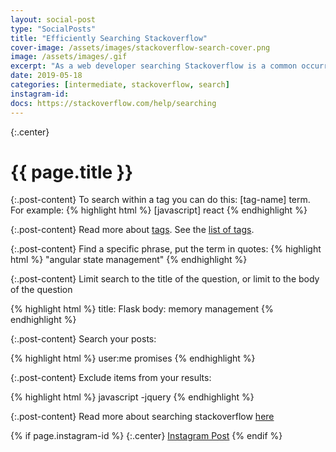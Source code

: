 ```yaml
---
layout: social-post
type: "SocialPosts"
title: "Efficiently Searching Stackoverflow"
cover-image: /assets/images/stackoverflow-search-cover.png
image: /assets/images/.gif
excerpt: "As a web developer searching Stackoverflow is a common occurrence. Take advantage of their search and advanced search rules to make your queries more efficient"
date: 2019-05-18
categories: [intermediate, stackoverflow, search]
instagram-id: 
docs: https://stackoverflow.com/help/searching
---
```

{:.center}
# {{ page.title }}

{:.post-content}
To search within a tag you can do this: [tag-name] term. For example:
{% highlight html %}
[javascript] react
{% endhighlight %}

{:.post-content}
Read more about <a href="https://stackoverflow.com/help/tagging" target="_blank">tags</a>.
See the <a href="https://stackoverflow.com/tags" target="_blank">list of tags</a>.

{:.post-content}
Find a specific phrase, put the term in quotes:
{% highlight html %}
"angular state management"
{% endhighlight %}

{:.post-content}
Limit search to the title of the question, or limit to the body of the question

{% highlight html %}
title: Flask
body: memory management
{% endhighlight %}

{:.post-content}
Search your posts:

{% highlight html %}
user:me promises
{% endhighlight %}

{:.post-content}
Exclude items from your results:

{% highlight html %}
javascript -jquery
{% endhighlight %}

{:.post-content}
Read more about searching stackoverflow <a href="{{page.docs}}" target="_blank">here</a>

{% if page.instagram-id %}
{:.center}
<a class="insta-link" href="https://www.instagram.com/p/{{page.instagram-id}}" target="_blank">Instagram Post</a>
{% endif %}
